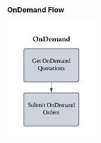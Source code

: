 ### OnDemand Flow

<img src="../../pictures/OnDemand.png" alt="OnDemand Flow" style="width:40%; margin:0; padding:0;">
